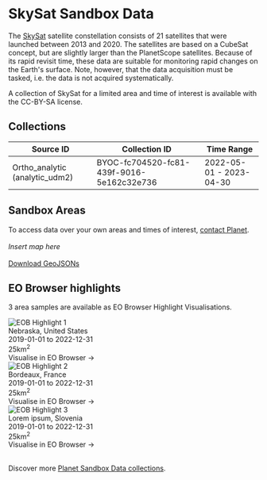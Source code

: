 # SkySat Sandbox Data
<!---
TODO: add links
-->

<p>The <a href="https://www.planet.com/products/planet-imagery/">SkySat</a> satellite constellation consists of 21 satellites that were launched between 2013 and 2020. The satellites are based on a CubeSat concept, but are slightly larger than the PlanetScope satellites. Because of its rapid revisit time, these data are suitable for monitoring rapid changes on the Earth's surface. Note, however, that the data acquisition must be tasked, i.e. the data is not acquired systematically.
</p>

<p>A collection of SkySat for a limited area and time of interest is available with the CC-BY-SA license.</p>


## Collections
<table>
  <thead>
    <tr>
      <th>Source ID</th>
      <th>Collection ID</th>
      <th>Time Range</th>
    </tr>
  </thead>
  <tbody>
    <tr>
      <td>Ortho_analytic (analytic_udm2)</td>
      <td>BYOC-fc704520-fc81-439f-9016-5e162c32e736</td>
      <td>2022-05-01 - 2023-04-30</td>
    </tr>
   </tbody>
</table>

## Sandbox Areas
To access data over your own areas and times of interest, [contact Planet](https://www.planet.com/contact-sales/#contact-sales).
<br><br>
*Insert map here*
<br><br>
[Download GeoJSONs]()


## EO Browser highlights
3 area samples are available as EO Browser Highlight Visualisations.
<br>
<div class="container33">
    <div class="image-card">
        <img src="skysat.png" alt="EOB Highlight 1" class="imagette">
        <div class="info">
            <div class="title">Nebraska, United States</div>
            <div class="text">
                2019-01-01 to 2022-12-31<br>
                25km<sup>2</sup><br>
                Visualise in EO Browser ->
            </div>
        </div>
    </div>
    <div class="image-card">
        <img src="skysat.png" alt="EOB Highlight 2" class="imagette">
        <div class="info">
            <div class="title">Bordeaux, France</div>
            <div class="text">
                2019-01-01 to 2022-12-31<br>
                25km<sup>2</sup><br>
                Visualise in EO Browser ->
            </div>
        </div>
    </div>
    <div class="image-card">
        <img src="skysat.png" alt="EOB Highlight 3" class="imagette">
        <div class="info">
            <div class="title">Lorem ipsum, Slovenia</div>
            <div class="text">
                2019-01-01 to 2022-12-31<br>
                25km<sup>2</sup><br>
                Visualise in EO Browser ->
            </div>
        </div>
    </div>
</div>
<br>
<!---
TODO: add link
-->

Discover more [Planet Sandbox Data collections]().
